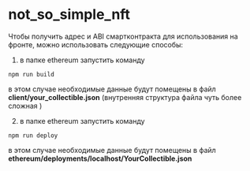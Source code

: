 # not_so_simple_nft

Чтобы получить адрес и ABI смартконтракта для использования на фронте, можно использовать следующие способы:

1) в папке ethereum запустить команду
```shell
npm run build
```
в этом случае необходимые данные будут помещены в файл  
**client/your_collectible.json** (внутренняя структура файла чуть более сложная )

2) в папке ethereum запустить команду
```shell
npm run deploy
```
в этом случае необходимые данные будут помещены в файл  
**ethereum/deployments/localhost/YourCollectible.json**
